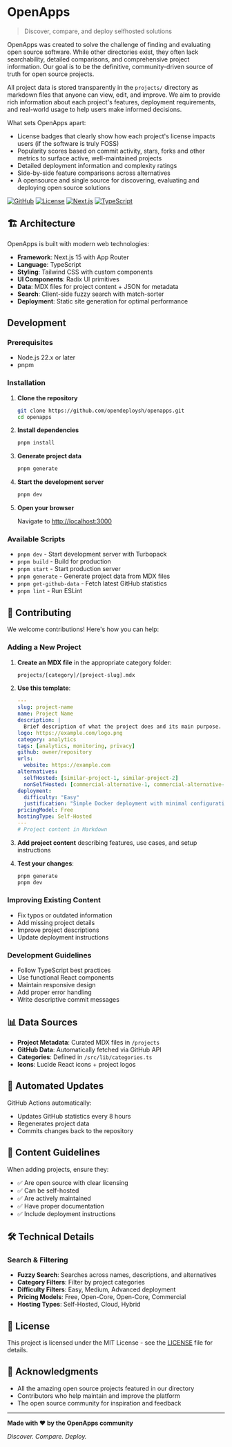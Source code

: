 # OpenApps

> Discover, compare, and deploy selfhosted solutions

OpenApps was created to solve the challenge of finding and evaluating open
source software. While other directories exist, they often lack searchability,
detailed comparisons, and comprehensive project information. Our goal is to be
the definitive, community-driven source of truth for open source projects.

All project data is stored transparently in the `projects/` directory as
markdown files that anyone can view, edit, and improve. We aim to provide rich
information about each project's features, deployment requirements, and
real-world usage to help users make informed decisions.

What sets OpenApps apart:

- License badges that clearly show how each project's license impacts users (if
  the software is truly FOSS)
- Popularity scores based on commit activity, stars, forks and other metrics to
  surface active, well-maintained projects
- Detailed deployment information and complexity ratings
- Side-by-side feature comparisons across alternatives
- A opensource and single source for discovering, evaluating and deploying open
  source solutions

[![GitHub](https://img.shields.io/badge/GitHub-opendeploysh%2Fopenapps-blue?logo=github)](https://github.com/opendeploysh/openapps)
[![License](https://img.shields.io/badge/License-MIT-green.svg)](LICENSE)
[![Next.js](https://img.shields.io/badge/Next.js-15-black?logo=next.js)](https://nextjs.org/)
[![TypeScript](https://img.shields.io/badge/TypeScript-5-blue?logo=typescript)](https://www.typescriptlang.org/)

## 🏗️ Architecture

OpenApps is built with modern web technologies:

- **Framework**: Next.js 15 with App Router
- **Language**: TypeScript
- **Styling**: Tailwind CSS with custom components
- **UI Components**: Radix UI primitives
- **Data**: MDX files for project content + JSON for metadata
- **Search**: Client-side fuzzy search with match-sorter
- **Deployment**: Static site generation for optimal performance

## Development

### Prerequisites

- Node.js 22.x or later
- pnpm

### Installation

1. **Clone the repository**

   ```bash
   git clone https://github.com/opendeploysh/openapps.git
   cd openapps
   ```

2. **Install dependencies**

   ```bash
   pnpm install
   ```

3. **Generate project data**

   ```bash
   pnpm generate
   ```

4. **Start the development server**

   ```bash
   pnpm dev
   ```

5. **Open your browser**

   Navigate to [http://localhost:3000](http://localhost:3000)

### Available Scripts

- `pnpm dev` - Start development server with Turbopack
- `pnpm build` - Build for production
- `pnpm start` - Start production server
- `pnpm generate` - Generate project data from MDX files
- `pnpm get-github-data` - Fetch latest GitHub statistics
- `pnpm lint` - Run ESLint

## 🤝 Contributing

We welcome contributions! Here's how you can help:

### Adding a New Project

1. **Create an MDX file** in the appropriate category folder:

   ```bash
   projects/[category]/[project-slug].mdx
   ```

2. **Use this template**:

   ```yaml
   ---
   slug: project-name
   name: Project Name
   description: |
     Brief description of what the project does and its main purpose.
   logo: https://example.com/logo.png
   category: analytics
   tags: [analytics, monitoring, privacy]
   github: owner/repository
   urls:
     website: https://example.com
   alternatives:
     selfHosted: [similar-project-1, similar-project-2]
     nonSelfHosted: [commercial-alternative-1, commercial-alternative-2]
   deployment:
     difficulty: "Easy"
     justification: "Simple Docker deployment with minimal configuration."
   pricingModel: Free
   hostingType: Self-Hosted
   ---
   # Project content in Markdown
   ```

3. **Add project content** describing features, use cases, and setup instructions

4. **Test your changes**:
   ```bash
   pnpm generate
   pnpm dev
   ```

### Improving Existing Content

- Fix typos or outdated information
- Add missing project details
- Improve project descriptions
- Update deployment instructions

### Development Guidelines

- Follow TypeScript best practices
- Use functional React components
- Maintain responsive design
- Add proper error handling
- Write descriptive commit messages

## 📊 Data Sources

- **Project Metadata**: Curated MDX files in `/projects`
- **GitHub Data**: Automatically fetched via GitHub API
- **Categories**: Defined in `/src/lib/categories.ts`
- **Icons**: Lucide React icons + project logos

## 🔄 Automated Updates

GitHub Actions automatically:

- Updates GitHub statistics every 8 hours
- Regenerates project data
- Commits changes back to the repository

## 📝 Content Guidelines

When adding projects, ensure they:

- ✅ Are open source with clear licensing
- ✅ Can be self-hosted
- ✅ Are actively maintained
- ✅ Have proper documentation
- ✅ Include deployment instructions

## 🛠️ Technical Details

### Search & Filtering

- **Fuzzy Search**: Searches across names, descriptions, and alternatives
- **Category Filters**: Filter by project categories
- **Difficulty Filters**: Easy, Medium, Advanced deployment
- **Pricing Models**: Free, Open-Core, Open-Core, Commercial
- **Hosting Types**: Self-Hosted, Cloud, Hybrid

## 📄 License

This project is licensed under the MIT License - see the [LICENSE](LICENSE) file for details.

## 🙏 Acknowledgments

- All the amazing open source projects featured in our directory
- Contributors who help maintain and improve the platform
- The open source community for inspiration and feedback

---

**Made with ❤️ by the OpenApps community**

_Discover. Compare. Deploy._
